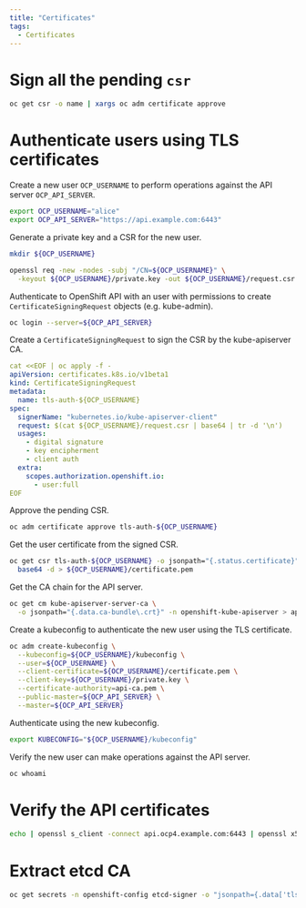 ```yaml
---
title: "Certificates"
tags:
  - Certificates
---
```


# Sign all the pending `csr`

```sh
oc get csr -o name | xargs oc adm certificate approve
```

# Authenticate users using TLS certificates

Create a new user `OCP_USERNAME` to perform operations against the API server `OCP_API_SERVER`.

```sh
export OCP_USERNAME="alice"
export OCP_API_SERVER="https://api.example.com:6443"
```

Generate a private key and a CSR for the new user.

```sh
mkdir ${OCP_USERNAME}

openssl req -new -nodes -subj "/CN=${OCP_USERNAME}" \
  -keyout ${OCP_USERNAME}/private.key -out ${OCP_USERNAME}/request.csr
```

Authenticate to OpenShift API with an user with permissions to create `CertificateSigningRequest` objects (e.g. kube-admin).

```sh
oc login --server=${OCP_API_SERVER}
```

Create a `CertificateSigningRequest` to sign the CSR by the kube-apiserver CA.

```yaml
cat <<EOF | oc apply -f -
apiVersion: certificates.k8s.io/v1beta1
kind: CertificateSigningRequest
metadata:
  name: tls-auth-${OCP_USERNAME}
spec:
  signerName: "kubernetes.io/kube-apiserver-client"
  request: $(cat ${OCP_USERNAME}/request.csr | base64 | tr -d '\n')
  usages:
    - digital signature
    - key encipherment
    - client auth
  extra:
    scopes.authorization.openshift.io:
      - user:full
EOF
```

Approve the pending CSR.

```sh
oc adm certificate approve tls-auth-${OCP_USERNAME}
```

Get the user certificate from the signed CSR.

```sh
oc get csr tls-auth-${OCP_USERNAME} -o jsonpath="{.status.certificate}" |\
  base64 -d > ${OCP_USERNAME}/certificate.pem
```

Get the CA chain for the API server.

```sh
oc get cm kube-apiserver-server-ca \
  -o jsonpath="{.data.ca-bundle\.crt}" -n openshift-kube-apiserver > api-ca.pem
```

Create a kubeconfig to authenticate the new user using the TLS certificate.

```sh
oc adm create-kubeconfig \
  --kubeconfig=${OCP_USERNAME}/kubeconfig \
  --user=${OCP_USERNAME} \
  --client-certificate=${OCP_USERNAME}/certificate.pem \
  --client-key=${OCP_USERNAME}/private.key \
  --certificate-authority=api-ca.pem \
  --public-master=${OCP_API_SERVER} \
  --master=${OCP_API_SERVER}
```

Authenticate using the new kubeconfig.

```sh
export KUBECONFIG="${OCP_USERNAME}/kubeconfig"
```

Verify the new user can make operations against the API server.

```sh
oc whoami
```

# Verify the API certificates

```sh
echo | openssl s_client -connect api.ocp4.example.com:6443 | openssl x509 -noout -text
```

# Extract etcd CA

```sh
oc get secrets -n openshift-config etcd-signer -o "jsonpath={.data['tls\.crt']}" |  base64 -d | openssl x509 -text
```
